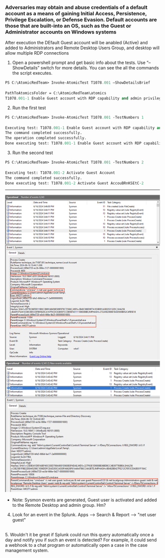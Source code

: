 ### Adversaries may obtain and abuse credentials of a default account as a means of gaining Initial Access, Persistence, Privilege Escalation, or Defense Evasion. Default accounts are those that are built-into an OS, such as the Guest or Administrator accounts on Windows systems

After execution the DEfault Guest account will be anabled (Active) and added to Administrators and Remote Desktop Users Group, and desktop will allow multiple RDP connections


1. Open a powershell prompt and get basic info about the tests. Use “–ShowDetails” switch for more details. You can see the all the commands the script executes.
```ps
PS C:\AtomicRedTeam> Invoke-AtomicTest T1078.001 –ShowDetailsBrief

PathToAtomicsFolder = C:\AtomicRedTeam\atomics
T1078.001-1 Enable Guest account with RDP capability and admin privileges T1078.001-2 Activate Guest Account
```

2. Run the first test
```ps
PS C:\AtomicRedTeam> Invoke-AtomicTest T1078.001 -TestNumbers 1

Executing test: T1078.001-1 Enable Guest account with RDP capability and admin privileges
The command completed successfully.
The operation completed successfully.
Done executing test: T1078.001-1 Enable Guest account with RDP capability and admin privileges
```

3. Run the second test
```ps
PS C:\AtomicRedTeam> Invoke-AtomicTest T1078.001 -TestNumbers 2

Executing test: T1078.001-2 Activate Guest Account
The command completed successfully.
Done executing test: T1078.001-2 Activate Guest AccouBRnKSEtC-2
```

---
![](attachments/2.2-art-1078.png)
<br>
![](attachments/2.2-art-1078b.png)

- Note: Sysmon events are generated, Guest user is activated and added to the Remote Desktop and admin group. Hm?

4. Look for an event in the Splunk. Apps --> Search & Report --> "net user guest"
<br>
5. Wouldn't it be great if Splunk could run this query automatically once a day and notify you if such an event is detected? For example, it could send a webhook to a chat program or automatically open a case in the case management system.